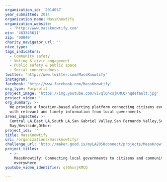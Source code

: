 ```yaml
---
organization_id: '2014057'
year_submitted: 2014
organization_name: MassKnowtify
organization_website:
  - 'http://www.massknowtify.com'
ein: '463345611'
zip: '90049'
charity_navigator_url: ''
ntee_type: ''
tags_indicators:
  - Community safety
  - Voting & civic engagement
  - Public safety & public space
  - Social connectedness
twitter: 'http://www.twitter.com/MassKnowtify'
instagram: ''
facebook: 'http://www.facebook.com/MassKnowtify'
org_type: Forprofit
project_image: 'https://img.youtube.com/vi/ql6hxsjKMCQ/hqdefault.jpg'
project_video: ''
org_summary: >-
  We provide a location-based alerting platform connecting citizens everywhere
  with relevant and timely information from local governments
areas_impacted: >-
  Central LA,East LA,South LA,San Gabriel Valley,San Fernando Valley,South
  Bay,Westside,Other:
project_ids: ''
title: MassKnowtify
uri: /organizations/massknowtify/
challenge_url: 'http://maker.good.is/myLA2050connect/projects/MassKnowtify.html'
project_titles:
  - >-
    MassKnowtify: Connecting local governments to citizens and communities
    everywhere
youtube_video_identifier: ql6hxsjKMCQ

---
```

